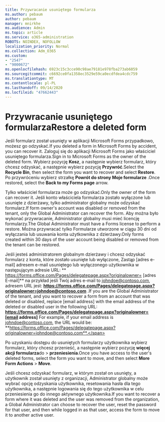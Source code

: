 ```yaml
---
title: Przywracanie usuniętego formularza
ms.author: pebaum
author: pebaum
manager: mnirkhe
ms.audience: Admin
ms.topic: article
ms.service: o365-administration
ROBOTS: NOINDEX, NOFOLLOW
localization_priority: Normal
ms.collection: Adm_O365
ms.custom:
- "2547"
- "9000672"
ms.openlocfilehash: 6923c15c3cce90c98ae79181e978fba273ab6059
ms.sourcegitcommit: c6692ce0fa1358ec3529e59ca0ecdfdea4cdc759
ms.translationtype: MT
ms.contentlocale: pl-PL
ms.lasthandoff: 09/14/2020
ms.locfileid: "47662443"
---
```

# <a name="restore-a-deleted-form"></a><span data-ttu-id="321c9-102">Przywracanie usuniętego formularza</span><span class="sxs-lookup"><span data-stu-id="321c9-102">Restore a deleted form</span></span>

<span data-ttu-id="321c9-103">Jeśli formularz został usunięty w aplikacji Microsoft Forms przypadkowo, możesz go odzyskać.</span><span class="sxs-lookup"><span data-stu-id="321c9-103">If you deleted a form in Microsoft Forms by accident, you can recover it.</span></span> <span data-ttu-id="321c9-104">Zaloguj się do aplikacji Microsoft Forms jako właściciel usuniętego formularza.</span><span class="sxs-lookup"><span data-stu-id="321c9-104">Sign in to Microsoft Forms as the owner of the deleted form.</span></span> <span data-ttu-id="321c9-105">Wybierz pozycję **Kosz**, a następnie wybierz formularz, który chcesz odzyskać, a następnie wybierz pozycję **Przywróć**.</span><span class="sxs-lookup"><span data-stu-id="321c9-105">Select the **Recycle Bin**, then select the form you want to recover and select **Restore**.</span></span> <span data-ttu-id="321c9-106">Po przywróceniu wybierz strzałkę **Powrót do strony Moje formularze** .</span><span class="sxs-lookup"><span data-stu-id="321c9-106">Once restored, select the **Back to my Forms page** arrow.</span></span>

<span data-ttu-id="321c9-107">Tylko właściciel formularza może go odzyskać.</span><span class="sxs-lookup"><span data-stu-id="321c9-107">Only the owner of the form can recover it.</span></span> <span data-ttu-id="321c9-108">Jeśli konto właściciela formularza zostało wyłączone lub usunięte z dzierżawy, tylko administrator globalny może odzyskać formularz.</span><span class="sxs-lookup"><span data-stu-id="321c9-108">If form owner's account was disabled or removed from the tenant, only the Global Administrator can recover the form.</span></span> <span data-ttu-id="321c9-109">Aby można było wykonać przywracanie, Administrator globalny musi mieć licencję formularzy.</span><span class="sxs-lookup"><span data-stu-id="321c9-109">The Global Administrator must have a Forms license to perform a restore.</span></span> <span data-ttu-id="321c9-110">Można przywracać tylko Formularze utworzone w ciągu 30 dni od wyłączania lub usuwania konta użytkownika z dzierżawy.</span><span class="sxs-lookup"><span data-stu-id="321c9-110">Only forms created within 30 days of the user account being disabled or removed from the tenant can be restored.</span></span>

<span data-ttu-id="321c9-111">Jeśli jesteś administratorem globalnym dzierżawy i chcesz odzyskać formularz z konta, które zostało usunięte lub wyłączone, Zastąp [adres e-mail] adresem e-mail usuniętego lub wyłączonego użytkownika w następującym adresie URL: \*\* https://forms.office.com/Pages/delegatepage.aspx?originalowner= [adres E-mail]\*\* na przykład jeśli Twój adres e-mail to johndoe@contoso.com, adresem URL jest: **https://forms.office.com/Pages/delegatepage.aspx?originalowner=johndoe@contoso.com** .</span><span class="sxs-lookup"><span data-stu-id="321c9-111">If you are the Global Administrator of the tenant, and you want to recover a form from an account that was deleted or disabled, replace [email address] with the email address of the deleted or disabled user in the following URL: **https://forms.office.com/Pages/delegatepage.aspx?originalowner=[email address]** For example, if your email address is johndoe@contoso.com, the URL would be: **https://forms.office.com/Pages/delegatepage.aspx?originalowner=johndoe@contoso.com**.</span></span> 

<span data-ttu-id="321c9-112">Po uzyskaniu dostępu do usuniętych formularzy użytkownika wybierz formularz, który chcesz przenieść, a następnie wybierz pozycję **więcej akcji formularza**do  >  **przeniesienia**.</span><span class="sxs-lookup"><span data-stu-id="321c9-112">Once you have access to the user's deleted forms, select the form you want to move, and then select **More Form Actions** > **Move**.</span></span>

<span data-ttu-id="321c9-113">Jeśli chcesz odzyskać formularz, w którym został on usunięty, a użytkownik został usunięty z organizacji, Administrator globalny może wybrać opcję odzyskania użytkownika, resetowania hasła dla tego użytkownika, a następnie logowania się do tego użytkownika w celu przeniesienia go do innego aktywnego użytkownika.</span><span class="sxs-lookup"><span data-stu-id="321c9-113">If you want to recover a form where it was deleted and the user was removed from the organization, a Global Administrator can choose to recover the user, reset the password for that user, and then while logged in as that user, access the form to move it to another active user.</span></span> 